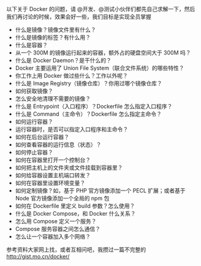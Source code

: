 以下关于 Docker 的问题，请 @开发、@测试小伙伴们都先自己求解一下，然后我们再讨论的时候，效果会好一些，我们目标是实现全员掌握

- 什么是镜像？镜像文件里有什么？
- 什么是镜像的标签？有什么用？
- 什么是容器？
- 从一个 300M 的镜像运行起来的容器，额外占的硬盘空间大于 300M 吗？
- 什么是 Docker Daemon？是干什么的？
- Docker 主要运用了 Union File System（联合文件系统）的哪些特性？
- 你工作上用 Docker 做过些什么？工作以外呢？
- 什么是 Image Registry（镜像仓库）？你用过哪个镜像仓库？
- 如何获取镜像？
- 怎么安全地清理不需要的镜像？
- 什么是 Entrypoint（入口程序）？Dockerfile 怎么指定入口程序？
- 什么是 Command（主命令）？Dockerfile 怎么指定主命令？
- 如何运行容器？
- 运行容器时，是否可以指定入口程序和主命令？
- 如何在后台运行容器？
- 如何查看容器的运行信息（状态）？
- 如何停止容器？
- 如何在容器里打开一个控制台？
- 如何把主机上的文件夹或文件挂载到容器里？
- 如何给容器设置主机端口转发？
- 如何在容器里设置环境变量？
- 如何定制镜像？如，基于 PHP 官方镜像添加一个 PECL 扩展；或者基于 Node 官方镜像添加一个全局的 npm 包
- 如何在 Dockerfile 里定义 build 参数？怎么使用？
- 什么是 Docker Compose，和 Docker 什么关系？
- 怎么用 Compose 定义一个服务？
- Compose 服务容器之间怎么通信？
- 怎么让一个容器加入多个网络？

参考资料大家网上找，或者互相问吧，我攒过一篇不完整的 http://gist.mo.cn/docker/